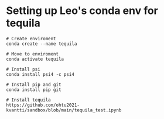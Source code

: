 # Setting up Leo's conda env for tequila
```shell
# Create enviroment
conda create --name tequila

# Move to enviroment
conda activate tequila

# Install psi
conda install psi4 -c psi4

# Install pip and git
conda install pip git

# Install tequila
https://github.com/ohtu2021-kvantti/sandbox/blob/main/tequila_test.ipynb
```